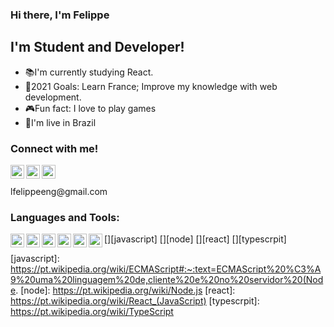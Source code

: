### Hi there, I'm  Felippe

## I'm Student and Developer!
- 📚I'm currently studying React.
- 🎯2021 Goals: Learn France; Improve my knowledge with web development.
- 🎮Fun fact: I love to play games
- 🏡I'm live in Brazil 

### Connect with me!
[<img align="left" alt="@cruzelippe | Twitter" width="22px" src="https://cdn.jsdelivr.net/npm/simple-icons@v3/icons/twitter.svg"/>][twitter]
[<img align="left" alt="@filipin.s | Instagram" width="22px" src="https://cdn.jsdelivr.net/npm/simple-icons@v3/icons/instagram.svg"/>][instagram]
[<img align="left" alt="L. Felippe | linkedin" width="22px" src="https://cdn.jsdelivr.net/npm/simple-icons@v3/icons/linkedin.svg"/>][linkedin]
<br />
<br />
[<a align="left">lfelippeeng@gmail.com</a>][gmail]

### Languages and Tools:

 [<img align="left"  width="22px" src="https://simpleicons.org/icons/css3.svg"/>][css]
 [<img align="left"  width="22px" src="https://simpleicons.org/icons/html5.svg"/>][html]
 [<img align="left"  width="22px" src="https://simpleicons.org/icons/javascript.svg"/>][javascript]
 [<img align="left"  width="22px" src="https://simpleicons.org/icons/node-dot-js.svg"/>][node]
 [<img align="left"  width="22px" src="https://simpleicons.org/icons/react.svg"/>][react]
 [<img align="left"  width="22px" src="https://simpleicons.org/icons/typescript.svg"/>][typescrpit]

[gmail]: lfelippeeng@gmail.com
[twitter]: https://twitter.com/cruzelippe
[instagram]: https://instagram.com/filipin.s
[linkedin]: https://linkedin.com/in/luiz-felippe-fernandes-silva-70b658181/
[css]: https://pt.wikipedia.org/wiki/Cascading_Style_Sheets
[html]: https://pt.wikipedia.org/wiki/HTML
[javascript]: https://pt.wikipedia.org/wiki/ECMAScript#:~:text=ECMAScript%20%C3%A9%20uma%20linguagem%20de,cliente%20e%20no%20servidor%20(Node.
[node]: https://pt.wikipedia.org/wiki/Node.js
[react]: https://pt.wikipedia.org/wiki/React_(JavaScript)
[typescrpit]: https://pt.wikipedia.org/wiki/TypeScript
